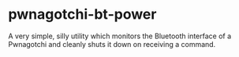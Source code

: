 # pwnagotchi-bt-power
A very simple, silly utility which monitors the Bluetooth interface of a Pwnagotchi and cleanly shuts it down on receiving a command.
